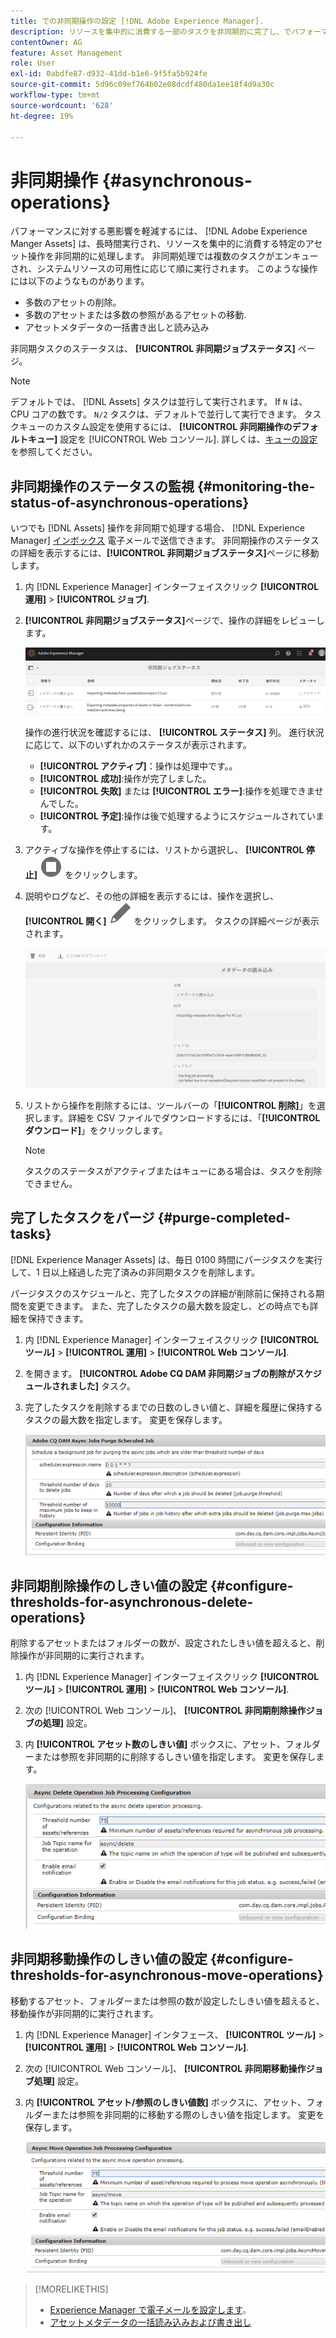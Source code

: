 ```yaml
---
title: での非同期操作の設定 [!DNL Adobe Experience Manager].
description: リソースを集中的に消費する一部のタスクを非同期的に完了し、でパフォーマンスを最適化する [!DNL Experience Manager Assets].
contentOwner: AG
feature: Asset Management
role: User
exl-id: 0abdfe87-d932-41dd-b1e6-9f5fa5b924fe
source-git-commit: 5d96c09ef764b02e08dcdf480da1ee18f4d9a30c
workflow-type: tm+mt
source-wordcount: '628'
ht-degree: 19%

---
```


# 非同期操作 {#asynchronous-operations}

パフォーマンスに対する悪影響を軽減するには、 [!DNL Adobe Experience Manger Assets] は、長時間実行され、リソースを集中的に消費する特定のアセット操作を非同期的に処理します。 非同期処理では複数のタスクがエンキューされ、システムリソースの可用性に応じて順に実行されます。 このような操作には以下のようなものがあります。

* 多数のアセットの削除。
* 多数のアセットまたは多数の参照があるアセットの移動.
* アセットメタデータの一括書き出しと読み込み

非同期タスクのステータスは、 **[!UICONTROL 非同期ジョブステータス]** ページ。

>[!NOTE]
>
>デフォルトでは、 [!DNL Assets] タスクは並行して実行されます。 If `N` は、CPU コアの数です。 `N/2` タスクは、デフォルトで並行して実行できます。 タスクキューのカスタム設定を使用するには、 **[!UICONTROL 非同期操作のデフォルトキュー]** 設定を [!UICONTROL Web コンソール]. 詳しくは、[キューの設定](https://sling.apache.org/documentation/bundles/apache-sling-eventing-and-job-handling.html#queue-configurations)を参照してください。

## 非同期操作のステータスの監視 {#monitoring-the-status-of-asynchronous-operations}

いつでも [!DNL Assets] 操作を非同期で処理する場合、 [!DNL Experience Manager] [インボックス](/help/sites-authoring/inbox.md) 電子メールで送信できます。 非同期操作のステータスの詳細を表示するには、**[!UICONTROL 非同期ジョブステータス]**&#x200B;ページに移動します。

1. 内 [!DNL Experience Manager] インターフェイスクリック **[!UICONTROL 運用]** > **[!UICONTROL ジョブ]**.

1. **[!UICONTROL 非同期ジョブステータス]**&#x200B;ページで、操作の詳細をレビューします。

   ![非同期操作のステータスと詳細](assets/job_status.png)

   操作の進行状況を確認するには、 **[!UICONTROL ステータス]** 列。 進行状況に応じて、以下のいずれかのステータスが表示されます。

   * **[!UICONTROL アクティブ]**：操作は処理中です。。
   * **[!UICONTROL 成功]**:操作が完了しました。
   * **[!UICONTROL 失敗]** または **[!UICONTROL エラー]**:操作を処理できませんでした。
   * **[!UICONTROL 予定]**:操作は後で処理するようにスケジュールされています。

1. アクティブな操作を停止するには、リストから選択し、 **[!UICONTROL 停止]** ![停止アイコン](assets/do-not-localize/stop_icon.svg) をクリックします。

1. 説明やログなど、その他の詳細を表示するには、操作を選択し、 **[!UICONTROL 開く]** ![open_icon](assets/do-not-localize/edit_icon.svg) をクリックします。 タスクの詳細ページが表示されます。

   ![メタデータのインポートタスクの詳細](assets/job_details.png)

1. リストから操作を削除するには、ツールバーの「**[!UICONTROL 削除]**」を選択します。詳細を CSV ファイルでダウンロードするには、「**[!UICONTROL ダウンロード]**」をクリックします。

   >[!NOTE]
   >
   >タスクのステータスがアクティブまたはキューにある場合は、タスクを削除できません。

## 完了したタスクをパージ {#purge-completed-tasks}

[!DNL Experience Manager Assets] は、毎日 0100 時間にパージタスクを実行して、1 日以上経過した完了済みの非同期タスクを削除します。

<!-- TBD: Find out from the engineering team and mention the time zone of this 1:00 am task.
-->

パージタスクのスケジュールと、完了したタスクの詳細が削除前に保持される期間を変更できます。 また、完了したタスクの最大数を設定し、どの時点でも詳細を保持できます。

1. 内 [!DNL Experience Manager] インターフェイスクリック **[!UICONTROL ツール]** > **[!UICONTROL 運用]** > **[!UICONTROL Web コンソール]**.
1. を開きます。 **[!UICONTROL Adobe CQ DAM 非同期ジョブの削除がスケジュールされました]** タスク。
1. 完了したタスクを削除するまでの日数のしきい値と、詳細を履歴に保持するタスクの最大数を指定します。 変更を保存します。

   ![非同期タスクのパージをスケジュールするための設定](assets/purge_job.png)

## 非同期削除操作のしきい値の設定 {#configure-thresholds-for-asynchronous-delete-operations}

削除するアセットまたはフォルダーの数が、設定されたしきい値を超えると、削除操作が非同期的に実行されます。

1. 内 [!DNL Experience Manager] インターフェイスクリック **[!UICONTROL ツール]** > **[!UICONTROL 運用]** > **[!UICONTROL Web コンソール]**.
1. 次の [!UICONTROL Web コンソール]、 **[!UICONTROL 非同期削除操作ジョブの処理]** 設定。
1. 内 **[!UICONTROL アセット数のしきい値]** ボックスに、アセット、フォルダーまたは参照を非同期的に削除するしきい値を指定します。 変更を保存します。

   ![アセットを削除するタスクのしきい値の制限を設定](assets/delete_threshold.png)

## 非同期移動操作のしきい値の設定 {#configure-thresholds-for-asynchronous-move-operations}

移動するアセット、フォルダーまたは参照の数が設定したしきい値を超えると、移動操作が非同期的に実行されます。

1. 内 [!DNL Experience Manager] インタフェース、 **[!UICONTROL ツール]** > **[!UICONTROL 運用]** > **[!UICONTROL Web コンソール]**.
1. 次の [!UICONTROL Web コンソール]、 **[!UICONTROL 非同期移動操作ジョブ処理]** 設定。
1. 内 **[!UICONTROL アセット/参照のしきい値数]** ボックスに、アセット、フォルダーまたは参照を非同期的に移動する際のしきい値を指定します。 変更を保存します。

   ![アセットを移動するタスクのしきい値の制限を設定](assets/move_threshold.png)

>[!MORELIKETHIS]
>
>* [Experience Manager で電子メールを設定します](/help/sites-administering/notification.md)。
>* [アセットメタデータの一括読み込みおよび書き出し](/help/assets/metadata-import-export.md)

